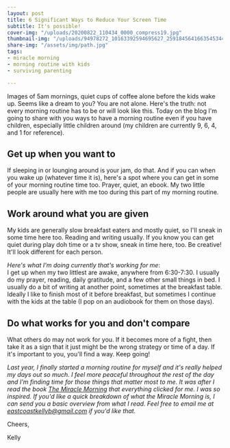 ```yaml
---
layout: post
title: 6 Significant Ways to Reduce Your Screen Time
subtitle: It's possible!
cover-img: "/uploads/20200822_110434_0000_compress19.jpg"
thumbnail-img: "/uploads/94978272_10163392594695627_2591845641663545344_o.jpg"
share-img: "/assets/img/path.jpg"
tags:
- miracle morning
- morning routine with kids
- surviving parenting

---
```

Images of 5am mornings, quiet cups of coffee alone before the kids wake up. Seems like a dream to you? You are not alone. Here's the truth: not every morning routine has to be or will look like this. Today on the blog I'm going to share with you ways to have a morning routine even if you have children, especially little children around (my children are currently 9, 6, 4, and 1 for reference).

## Get up when you want to

If sleeping in or lounging around is your jam, do that. And if you can when you wake up (whatever time it is), here's a spot where you can get in some of your morning routine time too. Prayer, quiet, an ebook. My two little people are usually here with me too during this part of my morning routine.

## Work around what you are given

My kids are generally slow breakfast eaters and mostly quiet, so I'll sneak in some time here too. Reading and writing usually. If you know you can get quiet during play doh time or a tv show, sneak in time here, too. Be creative! It'll look different for each person.

_Here's what I'm doing currently that's working for me_:  
I get up when my two littlest are awake, anywhere from 6:30-7:30. I usually do my prayer, reading, daily gratitude, and a few other small things in bed. I usually do a bit of writing at another point, sometimes at the breakfast table. Ideally I like to finish most of it before breakfast, but sometimes I continue with the kids at the table (I pop on an audiobook for them on those days).

## Do what works for you and don't compare

What others do may not work for you. If it becomes more of a fight, then take it as a sign that it just might be the wrong strategy or time of a day. If it's important to you, you'll find a way. Keep going!

_Last year, I finally started a morning routine for myself and it's really helped my days out so much. I feel more peaceful throughout the rest of the day and I'm finding time for those things that matter most to me. It was after I read the book_ [_The Miracle Morning_](https://amzn.to/2BduGKX) _that everything clicked for me. I was so inspired. If you'd like a quick breakdown of what the Miracle Morning is, I can send you a basic overview from what I read. Feel free to email me at_ [_eastcoastkellyb@gmail.com_](mailto:eastcoastkellyb@gmail.com) _if you'd like that._

Cheers,

Kelly